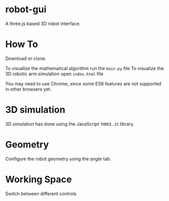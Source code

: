 # robot-gui
A three.js based 3D robot interface. 

# How To
Download or clone.

To visualize the mathematical algorithm run the `main.py` file
To visualize the 3D robotic arm simulation open `index.html` file

You may need to use Chrome, since some ES6 features are not supported in other browsers yet.

# 3D simulation 
3D simulation has done using the JavaScript `THREE.JS` library.

# Geometry
Configure the robot geometry using the *angle* tab.

# Working Space
Switch between different controls

